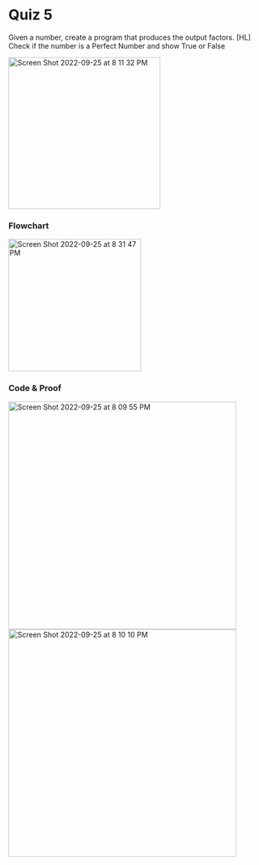 # **Quiz 5**
Given a number, create a program that produces the output factors.
[HL]  Check if the number is a Perfect Number and show True or False

<img width="300" alt="Screen Shot 2022-09-25 at 8 11 32 PM" src="https://user-images.githubusercontent.com/113817801/192140597-03d6366b-8539-48c0-aabc-ca98c4c7fd20.png">



### Flowchart
<img width="262" alt="Screen Shot 2022-09-25 at 8 31 47 PM" src="https://user-images.githubusercontent.com/113817801/192141223-22b790dd-74c1-4fb1-978d-8e6e60c92283.png">



### Code & Proof

<img width="450" alt="Screen Shot 2022-09-25 at 8 09 55 PM" src="https://user-images.githubusercontent.com/113817801/192140529-8701f598-8a1c-4819-a0fa-6ddf86351fd2.png">
<img width="450" alt="Screen Shot 2022-09-25 at 8 10 10 PM" src="https://user-images.githubusercontent.com/113817801/192140536-2c6d85a2-bd21-4567-aa0a-3bd4cc292d93.png">
